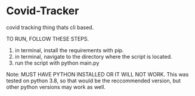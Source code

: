# Covid-Tracker
covid tracking thing thats cli based.

TO RUN, FOLLOW THESE STEPS.
1. in terminal, install the requirements with pip. 
2. in terminal, navigate to the directory where the script is located.
3. run the script with python main.py

Note: MUST HAVE PYTHON INSTALLED OR IT WILL NOT WORK. This was tested on python 3.8, so that would be the reccommended version, but other python versions may work as well.
